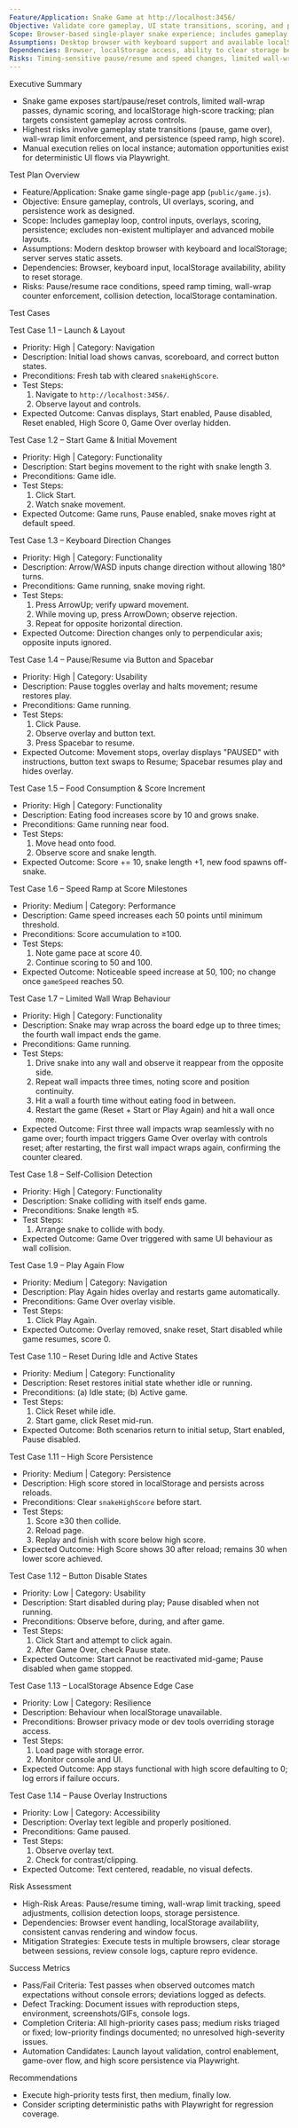```yaml
---
Feature/Application: Snake Game at http://localhost:3456/
Objective: Validate core gameplay, UI state transitions, scoring, and persistence.
Scope: Browser-based single-player snake experience; includes gameplay loop, controls, overlays, scoring, persistence. Excludes multiplayer, audio, advanced mobile responsiveness.
Assumptions: Desktop browser with keyboard support and available localStorage; static assets served without authentication.
Dependencies: Browser, localStorage access, ability to clear storage between runs, running server at http://localhost:3456/.
Risks: Timing-sensitive pause/resume and speed changes, limited wall-wrap counter accuracy, collision detection, localStorage read/write failures.
---
```


Executive Summary
- Snake game exposes start/pause/reset controls, limited wall-wrap passes, dynamic scoring, and localStorage high-score tracking; plan targets consistent gameplay across controls.
- Highest risks involve gameplay state transitions (pause, game over), wall-wrap limit enforcement, and persistence (speed ramp, high score).
- Manual execution relies on local instance; automation opportunities exist for deterministic UI flows via Playwright.

Test Plan Overview
- Feature/Application: Snake game single-page app (`public/game.js`).
- Objective: Ensure gameplay, controls, UI overlays, scoring, and persistence work as designed.
- Scope: Includes gameplay loop, control inputs, overlays, scoring, persistence; excludes non-existent multiplayer and advanced mobile layouts.
- Assumptions: Modern desktop browser with keyboard and localStorage; server serves static assets.
- Dependencies: Browser, keyboard input, localStorage availability, ability to reset storage.
- Risks: Pause/resume race conditions, speed ramp timing, wall-wrap counter enforcement, collision detection, localStorage contamination.

Test Cases

Test Case 1.1 – Launch & Layout
- Priority: High | Category: Navigation
- Description: Initial load shows canvas, scoreboard, and correct button states.
- Preconditions: Fresh tab with cleared `snakeHighScore`.
- Test Steps:
  1. Navigate to `http://localhost:3456/`.
  2. Observe layout and controls.
- Expected Outcome: Canvas displays, Start enabled, Pause disabled, Reset enabled, High Score 0, Game Over overlay hidden.

Test Case 1.2 – Start Game & Initial Movement
- Priority: High | Category: Functionality
- Description: Start begins movement to the right with snake length 3.
- Preconditions: Game idle.
- Test Steps:
  1. Click Start.
  2. Watch snake movement.
- Expected Outcome: Game runs, Pause enabled, snake moves right at default speed.

Test Case 1.3 – Keyboard Direction Changes
- Priority: High | Category: Functionality
- Description: Arrow/WASD inputs change direction without allowing 180° turns.
- Preconditions: Game running, snake moving right.
- Test Steps:
  1. Press ArrowUp; verify upward movement.
  2. While moving up, press ArrowDown; observe rejection.
  3. Repeat for opposite horizontal direction.
- Expected Outcome: Direction changes only to perpendicular axis; opposite inputs ignored.

Test Case 1.4 – Pause/Resume via Button and Spacebar
- Priority: High | Category: Usability
- Description: Pause toggles overlay and halts movement; resume restores play.
- Preconditions: Game running.
- Test Steps:
  1. Click Pause.
  2. Observe overlay and button text.
  3. Press Spacebar to resume.
- Expected Outcome: Movement stops, overlay displays "PAUSED" with instructions, button text swaps to Resume; Spacebar resumes play and hides overlay.

Test Case 1.5 – Food Consumption & Score Increment
- Priority: High | Category: Functionality
- Description: Eating food increases score by 10 and grows snake.
- Preconditions: Game running near food.
- Test Steps:
  1. Move head onto food.
  2. Observe score and snake length.
- Expected Outcome: Score += 10, snake length +1, new food spawns off-snake.

Test Case 1.6 – Speed Ramp at Score Milestones
- Priority: Medium | Category: Performance
- Description: Game speed increases each 50 points until minimum threshold.
- Preconditions: Score accumulation to ≥100.
- Test Steps:
  1. Note game pace at score 40.
  2. Continue scoring to 50 and 100.
- Expected Outcome: Noticeable speed increase at 50, 100; no change once `gameSpeed` reaches 50.

Test Case 1.7 – Limited Wall Wrap Behaviour
- Priority: High | Category: Functionality
- Description: Snake may wrap across the board edge up to three times; the fourth wall impact ends the game.
- Preconditions: Game running.
- Test Steps:
  1. Drive snake into any wall and observe it reappear from the opposite side.
  2. Repeat wall impacts three times, noting score and position continuity.
  3. Hit a wall a fourth time without eating food in between.
  4. Restart the game (Reset + Start or Play Again) and hit a wall once more.
- Expected Outcome: First three wall impacts wrap seamlessly with no game over; fourth impact triggers Game Over overlay with controls reset; after restarting, the first wall impact wraps again, confirming the counter cleared.

Test Case 1.8 – Self-Collision Detection
- Priority: High | Category: Functionality
- Description: Snake colliding with itself ends game.
- Preconditions: Snake length ≥5.
- Test Steps:
  1. Arrange snake to collide with body.
- Expected Outcome: Game Over triggered with same UI behaviour as wall collision.

Test Case 1.9 – Play Again Flow
- Priority: Medium | Category: Navigation
- Description: Play Again hides overlay and restarts game automatically.
- Preconditions: Game Over overlay visible.
- Test Steps:
  1. Click Play Again.
- Expected Outcome: Overlay removed, snake reset, Start disabled while game resumes, score 0.

Test Case 1.10 – Reset During Idle and Active States
- Priority: Medium | Category: Functionality
- Description: Reset restores initial state whether idle or running.
- Preconditions: (a) Idle state; (b) Active game.
- Test Steps:
  1. Click Reset while idle.
  2. Start game, click Reset mid-run.
- Expected Outcome: Both scenarios return to initial setup, Start enabled, Pause disabled.

Test Case 1.11 – High Score Persistence
- Priority: Medium | Category: Persistence
- Description: High score stored in localStorage and persists across reloads.
- Preconditions: Clear `snakeHighScore` before start.
- Test Steps:
  1. Score ≥30 then collide.
  2. Reload page.
  3. Replay and finish with score below high score.
- Expected Outcome: High Score shows 30 after reload; remains 30 when lower score achieved.

Test Case 1.12 – Button Disable States
- Priority: Low | Category: Usability
- Description: Start disabled during play; Pause disabled when not running.
- Preconditions: Observe before, during, and after game.
- Test Steps:
  1. Click Start and attempt to click again.
  2. After Game Over, check Pause state.
- Expected Outcome: Start cannot be reactivated mid-game; Pause disabled when game stopped.

Test Case 1.13 – LocalStorage Absence Edge Case
- Priority: Low | Category: Resilience
- Description: Behaviour when localStorage unavailable.
- Preconditions: Browser privacy mode or dev tools overriding storage access.
- Test Steps:
  1. Load page with storage error.
  2. Monitor console and UI.
- Expected Outcome: App stays functional with high score defaulting to 0; log errors if failure occurs.

Test Case 1.14 – Pause Overlay Instructions
- Priority: Low | Category: Accessibility
- Description: Overlay text legible and properly positioned.
- Preconditions: Game paused.
- Test Steps:
  1. Observe overlay text.
  2. Check for contrast/clipping.
- Expected Outcome: Text centered, readable, no visual defects.

Risk Assessment
- High-Risk Areas: Pause/resume timing, wall-wrap limit tracking, speed adjustments, collision detection loops, storage persistence.
- Dependencies: Browser event handling, localStorage availability, consistent canvas rendering and window focus.
- Mitigation Strategies: Execute tests in multiple browsers, clear storage between sessions, review console logs, capture repro evidence.

Success Metrics
- Pass/Fail Criteria: Test passes when observed outcomes match expectations without console errors; deviations logged as defects.
- Defect Tracking: Document issues with reproduction steps, environment, screenshots/GIFs, console logs.
- Completion Criteria: All high-priority cases pass; medium risks triaged or fixed; low-priority findings documented; no unresolved high-severity issues.
- Automation Candidates: Launch layout validation, control enablement, game-over flow, and high score persistence via Playwright.

Recommendations
- Execute high-priority tests first, then medium, finally low.
- Consider scripting deterministic paths with Playwright for regression coverage.
